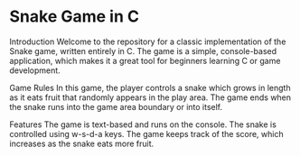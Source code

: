 # Snake Game in C
Introduction
Welcome to the repository for a classic implementation of the Snake game, written entirely in C. The game is a simple, console-based application, which makes it a great tool for beginners learning C or game development.

Game Rules
In this game, the player controls a snake which grows in length as it eats fruit that randomly appears in the play area. The game ends when the snake runs into the game area boundary or into itself.

Features
The game is text-based and runs on the console.
The snake is controlled using w-s-d-a keys.
The game keeps track of the score, which increases as the snake eats more fruit.
